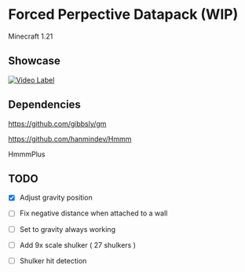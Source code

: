 # Forced Perpective Datapack (WIP)

Minecraft 1.21

## Showcase

[![Video Label](http://img.youtube.com/vi/0aqticgqvFc/0.jpg)](https://www.youtube.com/watch?v=0aqticgqvFc)

## Dependencies

<https://github.com/gibbsly/gm>

<https://github.com/hanmindev/Hmmm>

HmmmPlus

## TODO

- [x] Adjust gravity position

- [ ] Fix negative distance when attached to a wall

- [ ] Set to gravity always working

- [ ] Add 9x scale shulker ( 27 shulkers )

- [ ] Shulker hit detection

